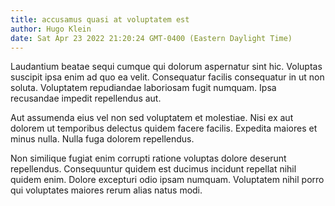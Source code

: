 ```yaml
---
title: accusamus quasi at voluptatem est
author: Hugo Klein
date: Sat Apr 23 2022 21:20:24 GMT-0400 (Eastern Daylight Time)
---
```

Laudantium beatae sequi cumque qui dolorum aspernatur sint hic. Voluptas suscipit ipsa enim ad quo ea velit. Consequatur facilis consequatur in ut non soluta. Voluptatem repudiandae laboriosam fugit numquam. Ipsa recusandae impedit repellendus aut.

 Aut assumenda eius vel non sed voluptatem et molestiae. Nisi ex aut dolorem ut temporibus delectus quidem facere facilis. Expedita maiores et minus nulla. Nulla fuga dolorem repellendus.

 Non similique fugiat enim corrupti ratione voluptas dolore deserunt repellendus. Consequuntur quidem est ducimus incidunt repellat nihil quidem enim. Dolore excepturi odio ipsam numquam. Voluptatem nihil porro qui voluptates maiores rerum alias natus modi.
